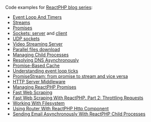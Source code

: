 Code examples for [ReactPHP blog series](http://sergeyzhuk.me/2017/06/06/phpreact-event-loop/):

- [Event Loop And Timers](http://sergeyzhuk.me/2017/06/06/phpreact-event-loop/)
- [Streams](http://sergeyzhuk.me/2017/06/12/phpreact-streams/)
- [Promises](http://sergeyzhuk.me/2017/06/16/phpreact-promises/)
- [Sockets: server](http://sergeyzhuk.me/2017/06/22/reactphp-chat-server/) and  [client](http://sergeyzhuk.me/2017/06/24/reactphp-chat-client/)
- [UDP sockets](http://sergeyzhuk.me/2017/07/05/reactphp-udp/)  
- [Video Streaming Server](http://sergeyzhuk.me/2017/07/17/reatcphp-http-server/)
- [Parallel files download](http://sergeyzhuk.me/2017/07/26/reactphp-http-client/)
- [Managing Child Processes](http://sergeyzhuk.me/2017/08/07/reactphp-child-process/)
- [Resolving DNS Asynchronously](http://sergeyzhuk.me/2017/09/03/reactphp-dns/)
- [Promise-Based Cache](http://sergeyzhuk.me/2017/09/15/reactphp-cache/)
- [Understanding event loop ticks](http://sergeyzhuk.me/2017/09/25/reactphp-event-loop-ticks/)
- [PromiseStream: from promise to stream and vice versa](http://sergeyzhuk.me/2017/12/07/reactphp-promise-stream/)
- [HTTP Server Middleware](http://sergeyzhuk.me/2017/12/20/reactphp-http-middleware/)
- [Managing ReactPHP Promises](http://sergeyzhuk.me/2018/01/16/reactphp-managing-promises/)
- [Fast Web Scraping](http://sergeyzhuk.me/2018/02/12/fast-webscraping-with-reactphp/)
- [Fast Web Scraping With ReactPHP. Part 2: Throttling Requests](http://sergeyzhuk.me/2018/03/19/fast-webscraping-with-reactphp-limiting-requests/)
- [Working With Filesystem](http://sergeyzhuk.me/2018/02/27/reactphp-filesystem/)
- [Using Router With ReactPHP Http Component](http://sergeyzhuk.me/2018/03/13/using-router-with-reactphp-http/)
- [Sending Email Asynchronously With ReactPHP Child Processes](http://sergeyzhuk.me/2018/05/04/reactphp-child-processes/)

